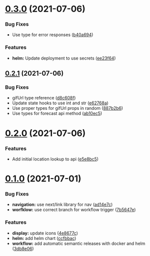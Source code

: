 # [0.3.0](https://github.com/bsord/weatherdrop/compare/0.2.1...0.3.0) (2021-07-06)


### Bug Fixes

* Use type for error responses ([b40a694](https://github.com/bsord/weatherdrop/commit/b40a694cf0fec444b7bfd5f464d265bdc13df109))


### Features

* **helm:** Update deployment to use secrets ([ee23f64](https://github.com/bsord/weatherdrop/commit/ee23f642cdafb223232166939c0c65577ddfb0ef))



## [0.2.1](https://github.com/bsord/weatherdrop/compare/0.2.0...0.2.1) (2021-07-06)


### Bug Fixes

* gifUrl type reference ([d8c608f](https://github.com/bsord/weatherdrop/commit/d8c608fd013614ff93c1e7c2fc600adb97da8296))
* Update state hooks to use int and str ([e62768a](https://github.com/bsord/weatherdrop/commit/e62768a16db515b10380ee23a70d3a7e768a5c48))
* Use proper types for gifUrl props in random ([887b2b6](https://github.com/bsord/weatherdrop/commit/887b2b6048f873fd517d9579233c6810a4cbd80b))
* Use types for forecast api method ([ab10ec5](https://github.com/bsord/weatherdrop/commit/ab10ec5c2e93cf07cec86cf0a1b87fa347248aa5))



# [0.2.0](https://github.com/bsord/weatherdrop/compare/0.1.0...0.2.0) (2021-07-06)


### Features

* Add initial location lookup to api ([e5e8bc5](https://github.com/bsord/weatherdrop/commit/e5e8bc5c841d60822500e4acb61296041d455085))



# [0.1.0](https://github.com/bsord/weatherdrop/compare/ad14e7c61c437eb2d8f3ccf728600d441656dca5...0.1.0) (2021-07-01)


### Bug Fixes

* **navigation:** use next/link library for nav ([ad14e7c](https://github.com/bsord/weatherdrop/commit/ad14e7c61c437eb2d8f3ccf728600d441656dca5))
* **worfklow:** use correct branch for workflow trigger ([7b5647e](https://github.com/bsord/weatherdrop/commit/7b5647effda9fa80178827f875b4dd89bc639e3f))


### Features

* **display:** update icons ([4e8677c](https://github.com/bsord/weatherdrop/commit/4e8677cadec9caf9b6440c03e008eec84bfbd1a3))
* **helm:** add helm chart ([ccfbbac](https://github.com/bsord/weatherdrop/commit/ccfbbaccb765c3040d3df9ec3f6540fc41ee36ac))
* **workflow:** add automatic semantic releases with docker and helm ([3db8e06](https://github.com/bsord/weatherdrop/commit/3db8e06922e1e1d3728426d36231e925090d3ed6))



